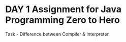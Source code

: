 # DAY 1 Assignment for Java Programming Zero to Hero 

Task - Difference between Compiler & Interpreter
